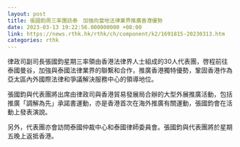 ```yaml
---
layout: post
title: 張國鈞周三率團訪泰　加強向當地法律業界推廣香港優勢
date: 2023-03-13 19:22:56.000000000 +08:00
link: https://news.rthk.hk/rthk/ch/component/k2/1691815-20230313.htm
categories: rthk
---
```


律政司副司長張國鈞星期三率領由香港法律界人士組成的30人代表團，啓程前往泰國曼谷，加強與泰國法律業界的聯繫和合作，推廣香港獨特優勢，鞏固香港作為亞太區內外國際法律和爭議解決服務中心的領導地位。

張國鈞與代表團將出席由律政司與香港貿易發展局合辦的大型外展推廣活動，包括推廣「調解為先」承諾書運動，亦是香港首次在海外推廣有關運動，張國鈞會在活動上發表演說。

另外，代表團亦會訪問泰國仲裁中心和泰國律師委員會。張國鈞與代表團將於星期五晚上返抵香港。
